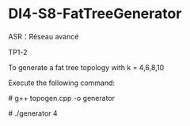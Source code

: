 # DI4-S8-FatTreeGenerator

ASR：Réseau avancé

TP1-2 
<Etude de topologies Fat-tree Simulateur Ibsim>
  

To generate a fat tree topology with k = 4,6,8,10

Execute the following command:

\# g++ topogen.cpp -o generator

\# ./generator 4
